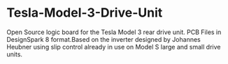 # Tesla-Model-3-Drive-Unit
Open Source logic board for the Tesla Model 3 rear drive unit. PCB Files in DesignSpark 8 format.Based on the inverter designed by Johannes Heubner using slip control already in use on Model S large and small drive units.
